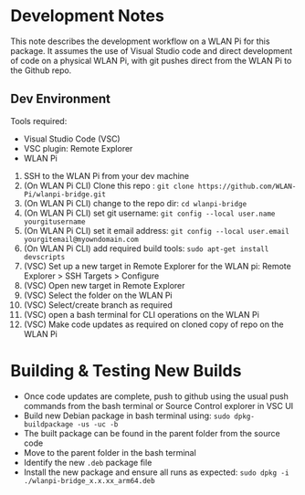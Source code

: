 # Development Notes

This note describes the development workflow on a WLAN Pi for this package. It assumes the use of Visual Studio code and direct development of code on a physical WLAN Pi, with git pushes direct from the WLAN Pi to the Github repo. 

## Dev Environment

Tools required:
 - Visual Studio Code (VSC)
 - VSC plugin: Remote Explorer
 - WLAN Pi

1. SSH to the WLAN Pi from your dev machine
2. (On WLAN Pi CLI) Clone this repo : `git clone https://github.com/WLAN-Pi/wlanpi-bridge.git`
3. (On WLAN Pi CLI) change to the repo dir: `cd wlanpi-bridge`
3. (On WLAN Pi CLI) set git username: `git config --local user.name yourgitusername`
4. (On WLAN Pi CLI) set it email address: `git config --local user.email yourgitemail@myowndomain.com`
5. (On WLAN Pi CLI) add required build tools: `sudo apt-get install devscripts`
5. (VSC) Set up a new target in Remote Explorer for the WLAN pi: Remote Explorer > SSH Targets > Configure
6. (VSC) Open new target in Remote Explorer
7. (VSC) Select the folder on the WLAN Pi 
8. (VSC) Select/create branch as required
9. (VSC) open a bash terminal for CLI operations on the WLAN Pi
8. (VSC) Make code updates as required on cloned copy of repo on the WLAN Pi

# Building & Testing New Builds

 - Once code updates are complete, push to github using the usual push commands from the bash terminal or Source Control explorer in VSC UI
 - Build new Debian package in bash terminal using: `sudo dpkg-buildpackage -us -uc -b` 
 - The built package can be found in the parent folder from the source code
 - Move to the parent folder in the bash terminal
 - Identify the new `.deb` package file
 - Install the new package and ensure all runs as expected: `sudo dpkg -i ./wlanpi-bridge_x.x.xx_arm64.deb`



